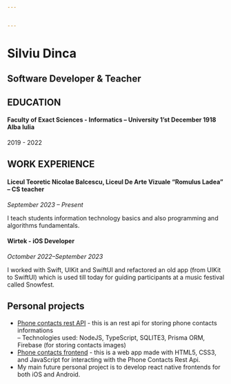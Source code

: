 ```yaml
---


---
```


<h1 id="silviu-dinca">Silviu Dinca</h1>
<h2 id="software-developer--teacher">Software Developer &amp; Teacher</h2>
<h2 id="education">EDUCATION</h2>
<h4 id="faculty-of-exact-sciences---informatics-–-university-1’st-december-1918-alba-iulia">Faculty of Exact Sciences - Informatics – University 1’st December 1918 Alba Iulia</h4>
<p>2019 - 2022</p>
<h2 id="work-experience">WORK EXPERIENCE</h2>
<h4 id="liceul-teoretic-nicolae-balcescu-liceul-de-arte-vizuale-“romulus-ladea”-–-cs-teacher">Liceul Teoretic Nicolae Balcescu, Liceul De Arte Vizuale “Romulus Ladea” – CS teacher</h4>
<p><em>September 2023 – Present</em></p>
<p>I teach students information technology basics and also programming and algorithms fundamentals.</p>
<h4 id="wirtek---ios-developer">Wirtek - iOS Developer</h4>
<p><em>Octomber 2022–September 2023</em></p>
<p>I worked with Swift, UIKit and SwiftUI and refactored an old app (from UIKit to SwiftUI) which is used till today for guiding participants at a music festival called Snowfest.</p>
<h2 id="personal-projects">Personal projects</h2>
<ul>
<li><a href="https://github.com/SilviuCristian45/agendaApi">Phone contacts rest API</a> - this is an rest api for storing phone contacts informations<br>
– Technologies used: NodeJS, TypeScript, SQLITE3, Prisma ORM, Firebase (for storing contacts images)</li>
<li><a href="https://github.com/SilviuCristian45/agendaTelefonicaFrontend">Phone contacts frontend</a> - this is a web app made with HTML5, CSS3, and JavaScript for interacting with the Phone Contacts Rest Api.</li>
<li>My main future personal project is to develop react native frontends for both iOS and Android.</li>
</ul>

